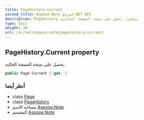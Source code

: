 ```yaml
---
title: PageHistory.Current
second_title: Aspose.Note لمرجع NET API
description: PageHistory ملكية. يحصل على نسخة الصفحة الحالية.
type: docs
weight: 30
url: /ar/net/aspose.note/pagehistory/current/
---
```

## PageHistory.Current property

يحصل على نسخة الصفحة الحالية.

```csharp
public Page Current { get; }
```

### أنظر أيضا

* class [Page](../../page/)
* class [PageHistory](../)
* مساحة الاسم [Aspose.Note](../../pagehistory/)
* المجسم [Aspose.Note](../../../)



